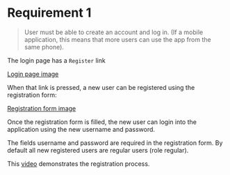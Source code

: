 # Requirement 1

> User must be able to create an account and log in. (If a mobile application, this means that more users can use the app from the same phone).

The login page has a `Register` link

[Login page image](https://git.toptal.com/screening/david-espi/blob/master/frontend/docs/R1/login.png)

When that link is pressed, a new user can be registered using the registration form:

[Registration form image](https://git.toptal.com/screening/david-espi/blob/master/frontend/docs/R1/register.png)

Once the registration form is filled, the new user can login into the application using the new username and password.

The fields username and password are required in the registration form. By default all new registered users are regular users (role regular).

This [video](https://streamable.com/9w2j59) demonstrates the registration process. 
